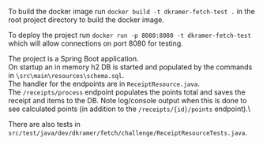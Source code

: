 To build the docker image run `docker build -t dkramer-fetch-test .` in the root project directory to build the docker image.

To deploy the project run `docker run -p 8080:8080 -t dkramer-fetch-test` which will allow connections on port 8080 for testing.



The project is a Spring Boot application.\
On startup an in memory h2 DB is started and populated by the commands in `\src\main\resources\schema.sql`.\
The handler for the endpoints are in `ReceiptResource.java`.\
The `/receipts/process` endpoint populates the points total and saves the receipt and items to the DB. Note log/console output when this is done to see calculated points (in addition to the `/receipts/{id}/points` endpoint).\


There are also tests in `src/test/java/dev/dkramer/fetch/challenge/ReceiptResourceTests.java`.
